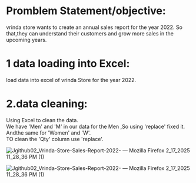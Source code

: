 # Promblem Statement/objective:
vrinda store wants to create an annual sales report for the year 2022. So that,they can understand their customers and grow more sales in the upcoming years.
# 1 data loading into Excel:
load data into excel of vrinda Store for the year 2022.
# 2.data cleaning:
Using Excel to clean the data.
 <br>
We have 'Men' and 'M' in our data for the Men ,So using 'replace' fixed it. Andthe same for 'Women' and 'W'.   <br>
TO clean the 'Qty' column use 'replace'.


    
 

  
  
  
  
![Jgithub02_Vrinda-Store-Sales-Report-2022- — Mozilla Firefox 2_17_2025 11_28_36 PM (1)](https://github.com/user-attachments/assets/6e257851-4023-4922-8876-ea49050b16c8)









![Jgithub02_Vrinda-Store-Sales-Report-2022- — Mozilla Firefox 2_17_2025 11_28_36 PM (1)](https://github.com/user-attachments/assets/6e257851-4023-4922-8876-ea49050b16c8)







